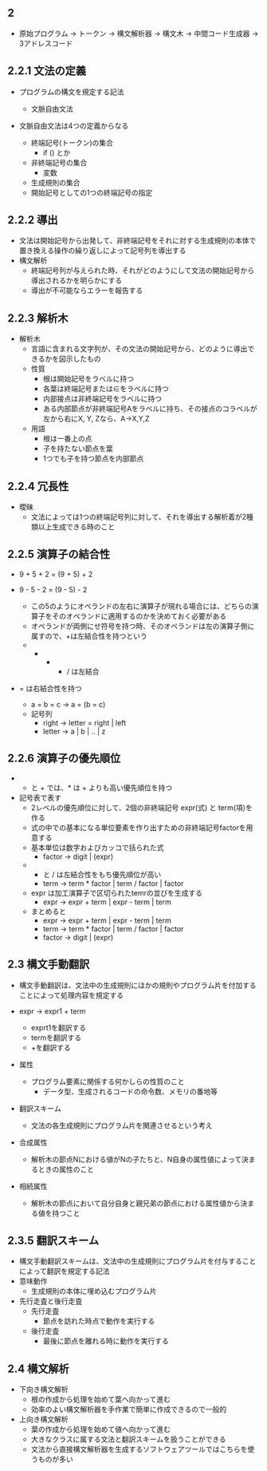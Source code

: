 ## 2
- 原始プログラム → トークン → 構文解析器 → 構文木 → 中間コード生成器 → 3アドレスコード

## 2.2.1 文法の定義
- プログラムの構文を規定する記法
  - 文脈自由文法

- 文脈自由文法は4つの定義からなる
  - 終端記号(トークン)の集合
    - if () とか
  - 非終端記号の集合
    - 変数
  - 生成規則の集合
  - 開始記号としての1つの終端記号の指定

## 2.2.2 導出
- 文法は開始記号から出発して、非終端記号をそれに対する生成規則の本体で置き換える操作の繰り返しによって記号列を導出する
- 構文解析
  - 終端記号列が与えられた時、それがどのようにして文法の開始記号から導出されるかを明らかにする
  - 導出が不可能ならエラーを報告する

## 2.2.3 解析木
- 解析木
  - 言語に含まれる文字列が、その文法の開始記号から、どのように導出できるかを図示したもの
  - 性質
    - 根は開始記号をラベルに持つ
    - 各葉は終端記号または∈をラベルに持つ
    - 内部接点は非終端記号をラベルに持つ
    - ある内部節点が非終端記号Aをラベルに持ち、その接点のコラベルが左から右にX, Y, Zなら、A→X,Y,Z
  - 用語
    - 根は一番上の点
    - 子を持たない節点を葉
    - 1つでも子を持つ節点を内部節点

## 2.2.4 冗長性
- 曖昧
  - 文法によっては1つの終端記号列に対して、それを導出する解析着が2種類以上生成できる時のこと

## 2.2.5 演算子の結合性
- 9 + 5 + 2 = (9 + 5) + 2
- 9 - 5 - 2 = (9 - 5) - 2
  - この5のようにオペランドの左右に演算子が現れる場合には、どちらの演算子をそのオペランドに適用するのかを決めておく必要がある
  - オペランドが両側にせ符号を持つ時、そのオペランドは左の演算子側に属すので、+は左結合性を持つという
  - + - * / は左結合

- = は右結合性を持つ
  - a = b = c → a = (b = c)
  - 記号列
    - right -> letter = right | left
    - letter -> a | b | .. | z

## 2.2.6 演算子の優先順位
- * と + では、* は + よりも高い優先順位を持つ
- 記号表で表す
  - 2レベルの優先順位に対して、2個の非終端記号 expr(式) と term(項)を作る
  - 式の中での基本になる単位要素を作り出すための非終端記号factorを用意する
  - 基本単位は数字およびカッコで括られた式
    - factor -> digit | (expr)
  - * と / は左結合性をもち優先順位が高い
    - term -> term * factor | term / factor | factor
  - expr は加工演算子で区切られたtemrの並びを生成する
    - expr -> expr + term | expr - term | term
  - まとめると
    - expr -> expr + term | expr - term | term
    - term -> term * factor | term / factor | factor
    - factor -> digit | (expr)

## 2.3 構文手動翻訳
- 構文手動翻訳は、文法中の生成規則にほかの規則やプログラム片を付加することによって処理内容を規定する　
- expr -> expr1 + term
  - exprt1を翻訳する
  - termを翻訳する
  - +を翻訳する
- 属性
  - プログラム要素に関係する何かしらの性質のこと
    - データ型、生成されるコードの命令数、メモリの番地等

- 翻訳スキーム
  - 文法の各生成規則にプログラム片を関連させるという考え

- 合成属性
  - 解析木の節点Nにおける値がNの子たちと、N自身の属性値によって決まるときの属性のこと
- 相続属性
  - 解析木の節点において自分自身と親兄弟の節点における属性値から決まる値を持つこと

## 2.3.5 翻訳スキーム
- 構文手動翻訳スキームは、文法中の生成規則にプログラム片を付与することによって翻訳を規定する記法
- 意味動作
  - 生成規則の本体に埋め込むプログラム片
- 先行走査と後行走査
  - 先行走査
    - 節点を訪れた時点で動作を実行する
  - 後行走査
    - 最後に節点を離れる時に動作を実行する
## 2.4 構文解析
- 下向き構文解析
  - 根の作成から処理を始めて葉へ向かって進む
  - 効率のよい構文解析器を手作業で簡単に作成できるので一般的
- 上向き構文解析
  - 葉の作成から処理を始めて値へ向かって進む
  - 大きなクラスに属する文法と翻訳スキームを扱うことができる
  - 文法から直接構文解析器を生成するソフトウェアツールではこちらを使うものが多い
